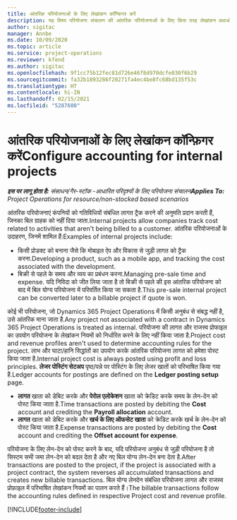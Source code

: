 ```yaml
---
title: आंतरिक परियोजनाओं के लिए लेखांकन कॉन्फ़िगर करें
description: यह विषय परियोजना संचालन की आंतरिक परियोजनाओं के लिए किस तरह लेखांकन प्रथाओं को तैयार किया जाए, पर जानकारी प्रदान करता है.
author: sigitac
manager: Annbe
ms.date: 10/09/2020
ms.topic: article
ms.service: project-operations
ms.reviewer: kfend
ms.author: sigitac
ms.openlocfilehash: 9f1cc75b12fec81d726e46f8d970dcfe030f6b29
ms.sourcegitcommit: fa32b1893286f20271fa4ec4be8fc68bd135f53c
ms.translationtype: HT
ms.contentlocale: hi-IN
ms.lasthandoff: 02/15/2021
ms.locfileid: "5287600"
---
```

# <a name="configure-accounting-for-internal-projects"></a><span data-ttu-id="0034d-103">आंतरिक परियोजनाओं के लिए लेखांकन कॉन्फ़िगर करें</span><span class="sxs-lookup"><span data-stu-id="0034d-103">Configure accounting for internal projects</span></span>

<span data-ttu-id="0034d-104">_**इस पर लागू होता है:** संसाधन/गैर-स्टॉक -आधारित परिदृश्यों के लिए परियोजना संचालन_</span><span class="sxs-lookup"><span data-stu-id="0034d-104">_**Applies To:** Project Operations for resource/non-stocked based scenarios_</span></span>

<span data-ttu-id="0034d-105">आंतरिक परियोजनाएं कंपनियों को गतिविधियों संबंधित लागत ट्रैक करने की अनुमति प्रदान करती हैं, जिनका बिल ग्राहक को नहीं दिया जाता.</span><span class="sxs-lookup"><span data-stu-id="0034d-105">Internal projects allow companies track cost related to activities that aren't being billed to a customer.</span></span> <span data-ttu-id="0034d-106">आंतरिक परियोजनाओं के उदाहरण, जिनमें शामिल हैं:</span><span class="sxs-lookup"><span data-stu-id="0034d-106">Examples of internal projects include:</span></span>

- <span data-ttu-id="0034d-107">किसी प्रोडक्ट को बनाना जैसे कि मोबाइल ऐप और विकास से जुड़ी लागत को ट्रैक करना.</span><span class="sxs-lookup"><span data-stu-id="0034d-107">Developing a product, such as a mobile app, and tracking the cost associated with the development.</span></span>
- <span data-ttu-id="0034d-108">बिक्री से पहले के समय और व्यय का प्रबंधन करना.</span><span class="sxs-lookup"><span data-stu-id="0034d-108">Managing pre-sale time and expense.</span></span> <span data-ttu-id="0034d-109">यदि निविदा को जीत लिया जाता है तो बिक्री से पहले की इस आंतरिक परियोजना को बाद में बिल योग्य परियोजना में परिवर्तित किया जा सकता है.</span><span class="sxs-lookup"><span data-stu-id="0034d-109">This pre-sale internal project can be converted later to a billable project if quote is won.</span></span>

<span data-ttu-id="0034d-110">कोई भी परियोजना, जो Dynamics 365 Project Operations में किसी अनुबंध से संबद्ध नहीं है, उसे आंतरिक माना जाता है.</span><span class="sxs-lookup"><span data-stu-id="0034d-110">Any project not associated with a contract in Dynamics 365 Project Operations is treated as internal.</span></span> <span data-ttu-id="0034d-111">परियोजना की लागत और राजस्व प्रोफाइल का उपयोग परियोजना के लेखांकन नियमों को निर्धारित करने के लिए नहीं किया जाता है.</span><span class="sxs-lookup"><span data-stu-id="0034d-111">Project cost and revenue profiles aren't used to determine accounting rules for the project.</span></span> <span data-ttu-id="0034d-112">लाभ और घाटा/हानि सिद्धांतों का उपयोग करके आंतरिक परियोजना लागत को हमेशा पोस्ट किया जाता है.</span><span class="sxs-lookup"><span data-stu-id="0034d-112">Internal project cost is always posted using profit and loss principles.</span></span> <span data-ttu-id="0034d-113">**लेजर पोस्टिंग सेटअप** पृष्ठ/पन्ने पर पोस्टिंग के लिए लेजर खातों को परिभाषित किया गया है.</span><span class="sxs-lookup"><span data-stu-id="0034d-113">Ledger accounts for postings are defined on the **Ledger posting setup** page.</span></span>

- <span data-ttu-id="0034d-114">**लागत** खाता को डेबिट करके और **पेरोल एलोकेशन** खाता को क्रेडिट करके समय के लेन-देन को पोस्ट किया जाता है.</span><span class="sxs-lookup"><span data-stu-id="0034d-114">Time transactions are posted by debiting the **Cost** account and crediting the **Payroll allocation** account.</span></span>
- <span data-ttu-id="0034d-115">**लागत** खाता को डेबिट करके और **खर्च के लिए ऑफसेट खाता** को क्रेडिट करके खर्च के लेन-देन को पोस्ट किया जाता है.</span><span class="sxs-lookup"><span data-stu-id="0034d-115">Expense transactions are posted by debiting the **Cost** account and crediting the **Offset account for expense**.</span></span>

<span data-ttu-id="0034d-116">परियोजना के लिए लेन-देन को पोस्ट करने के बाद, यदि परियोजना अनुबंध से जुड़ी परियोजना है तो सिस्टम सभी जमा लेन-देन को बदल देता है और नए बिल योग्य लेन-देन बना देता है.</span><span class="sxs-lookup"><span data-stu-id="0034d-116">After transactions are posted to the project, if the project is associated with a project contract, the system reverses all accumulated transactions and creates new billable transactions.</span></span> <span data-ttu-id="0034d-117">बिल योग्य लेनदेन संबंधित परियोजना लागत और राजस्व प्रोफ़ाइल में परिभाषित लेखांकन नियमों का पालन करते हैं।</span><span class="sxs-lookup"><span data-stu-id="0034d-117">The billable transactions follow the accounting rules defined in respective Project cost and revenue profile.</span></span>




[!INCLUDE[footer-include](../includes/footer-banner.md)]